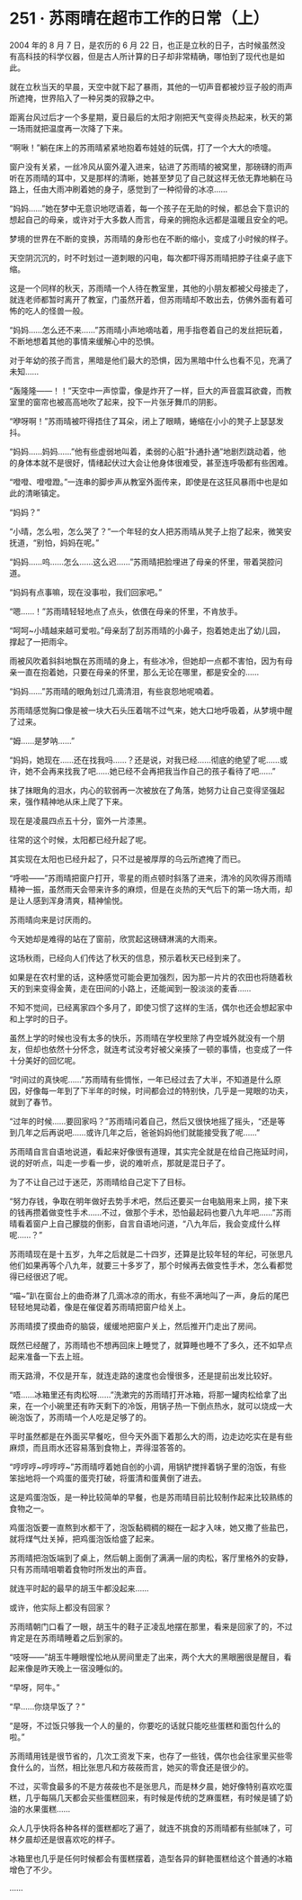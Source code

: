 # 251 · 苏雨晴在超市工作的日常（上）

2004 年的 8 月 7 日，是农历的 6 月 22 日，也正是立秋的日子，古时候虽然没有高科技的科学仪器，但是古人所计算的日子却非常精确，哪怕到了现代也是如此。

就在立秋当天的早晨，天空中就下起了暴雨，其他的一切声音都被炒豆子般的雨声所遮掩，世界陷入了一种另类的寂静之中。

距离台风过后才一个多星期，夏日最后的太阳才刚把天气变得炎热起来，秋天的第一场雨就把温度再一次降了下来。

“啊啾！”躺在床上的苏雨晴紧紧地抱着布娃娃的玩偶，打了一个大大的喷嚏。

窗户没有关紧，一丝冷风从窗外灌入进来，钻进了苏雨晴的被窝里，那磅礴的雨声听在苏雨晴的耳中，又是那样的清晰，她甚至梦见了自己就这样无依无靠地躺在马路上，任由大雨冲刷着她的身子，感觉到了一种彻骨的冰凉……

“妈妈……”她在梦中无意识地呓语着，每一个孩子在无助的时候，都总会下意识的想起自己的母亲，或许对于大多数人而言，母亲的拥抱永远都是温暖且安全的吧。

梦境的世界在不断的变换，苏雨晴的身形也在不断的缩小，变成了小时候的样子。

天空阴沉沉的，时不时划过一道刺眼的闪电，每次都吓得苏雨晴把脖子往桌子底下缩。

这是一个同样的秋天，苏雨晴一个人待在教室里，其他的小朋友都被父母接走了，就连老师都暂时离开了教室，门虽然开着，但苏雨晴却不敢出去，仿佛外面有着可怖的吃人的怪兽一般。

“妈妈……怎么还不来……”苏雨晴小声地嘀咕着，用手指卷着自己的发丝把玩着，不断地想着其他的事情来缓解心中的恐惧。

对于年幼的孩子而言，黑暗是他们最大的恐惧，因为黑暗中什么也看不见，充满了未知……

“轰隆隆——！！”天空中一声惊雷，像是炸开了一样，巨大的声音震耳欲聋，而教室里的窗帘也被高高地吹了起来，投下一片张牙舞爪的阴影。

“咿呀啊！”苏雨晴被吓得捂住了耳朵，闭上了眼睛，蜷缩在小小的凳子上瑟瑟发抖。

“妈妈……妈妈……”他有些虚弱地叫着，柔弱的心脏“扑通扑通”地剧烈跳动着，他的身体本就不是很好，情绪起伏过大会让他身体很难受，甚至连呼吸都有些困难。

“噔噔、噔噔蹬。”一连串的脚步声从教室外面传来，即使是在这狂风暴雨中也是如此的清晰镇定。

“妈妈？”

“小晴，怎么啦，怎么哭了？”一个年轻的女人把苏雨晴从凳子上抱了起来，微笑安抚道，“别怕，妈妈在呢。”

“妈妈……呜……怎么……这么迟……”苏雨晴把脸埋进了母亲的怀里，带着哭腔问道。

“妈妈有点事嘛，现在没事啦，我们回家吧。”

“嗯……！”苏雨晴轻轻地点了点头，依偎在母亲的怀里，不肯放手。

“呵呵~小晴越来越可爱啦。”母亲刮了刮苏雨晴的小鼻子，抱着她走出了幼儿园，撑起了一把雨伞。

雨被风吹着斜斜地飘在苏雨晴的身上，有些冰冷，但她却一点都不害怕，因为有母亲一直在抱着她，只要在母亲的怀里，那么无论在哪里，都是安全的……

“妈妈……”苏雨晴的眼角划过几滴清泪，有些哀怨地呢喃着。

苏雨晴感觉胸口像是被一块大石头压着喘不过气来，她大口地呼吸着，从梦境中醒了过来。

“姆……是梦呐……”

“妈妈，她现在……还在找我吗……？还是说，对我已经……彻底的绝望了呢……或许，她不会再来找我了吧……她已经不会再把我当作自己的孩子看待了吧……”

抹了抹眼角的泪水，内心的软弱再一次被放在了角落，她努力让自己变得坚强起来，强作精神地从床上爬了下来。

现在是凌晨四点五十分，窗外一片漆黑。

往常的这个时候，太阳都已经升起了呢。

其实现在太阳也已经升起了，只不过是被厚厚的乌云所遮掩了而已。

“呼啦——”苏雨晴把窗户打开，零星的雨点顿时斜落了进来，清冷的风吹得苏雨晴精神一振，虽然雨天会带来许多的麻烦，但是在炎热的天气后下的第一场大雨，却是让人感到浑身清爽，精神愉悦。

苏雨晴向来是讨厌雨的。

今天她却是难得的站在了窗前，欣赏起这磅礴淋漓的大雨来。

这场秋雨，已经向人们传达了秋天的信息，预示着秋天已经到来了。

如果是在农村里的话，这种感觉可能会更加强烈，因为那一片片的农田也将随着秋天的到来变得金黄，走在田间的小路上，还能闻到一股淡淡的麦香……

不知不觉间，已经离家四个多月了，即使习惯了这样的生活，偶尔也还会想起家中和上学时的日子。

虽然上学的时候也没有太多的快乐，苏雨晴在学校里除了冉空城外就没有一个朋友，但却也依然十分怀念，就连考试没考好被父亲揍了一顿的事情，也变成了一件十分美好的回忆呢。

“时间过的真快呢……”苏雨晴有些惆怅，一年已经过去了大半，不知道是什么原因，好像每一年到了下半年的时候，时间都会过的特别快，几乎是一晃眼的功夫，就到了春节。

“过年的时候……要回家吗？”苏雨晴问着自己，然后又很快地摇了摇头，“还是等到几年之后再说吧……或许几年之后，爸爸妈妈他们就能接受我了呢……”

苏雨晴自言自语地说道，看起来好像很有道理，其实完全就是在给自己拖延时间，说的好听点，叫走一步看一步，说的难听点，那就是混日子了。

为了不让自己过于迷茫，苏雨晴给自己定下了目标。

“努力存钱，争取在明年做好去势手术吧，然后还要买一台电脑用来上网，接下来的钱再攒着做变性手术……不过，做那个手术，恐怕最起码也要八九年吧……”苏雨晴看着窗户上自己朦胧的倒影，自言自语地问道，“八九年后，我会变成什么样呢……？”

苏雨晴现在是十五岁，九年之后就是二十四岁，还算是比较年轻的年纪，可张思凡他们如果再等个八九年，就要三十多岁了，那个时候再去做变性手术，怎么看都觉得已经很迟了呢。

“喵~”趴在窗台上的曲奇淋了几滴冰凉的雨水，有些不满地叫了一声，身后的尾巴轻轻地晃动着，像是在催促着苏雨晴把窗户给关上。

苏雨晴摸了摸曲奇的脑袋，缓缓地把窗户关上，然后推开门走出了房间。

既然已经醒了，苏雨晴也不想再回床上睡觉了，就算睡也睡不了多久，还不如早点起来准备一下去上班。

雨天路滑，不仅是开车，就连走路的速度也会慢很多，还是提前出发比较好。

“唔……冰箱里还有肉松呀……”洗漱完的苏雨晴打开冰箱，将那一罐肉松给拿了出来，在一个小碗里还有昨天剩下的冷饭，用锅子热一下倒点热水，就可以烧成一大碗泡饭了，苏雨晴一个人吃是足够了的。

平时虽然都是在外面买早餐吃，但今天外面下着那么大的雨，边走边吃实在是有些麻烦，而且雨水还容易落到食物上，弄得湿答答的。

“哼哼哼~哼哼哼~”苏雨晴哼着她自创的小调，用锅铲搅拌着锅子里的泡饭，有些笨拙地将一个鸡蛋的蛋壳打破，将蛋清和蛋黄倒了进去。

这是鸡蛋泡饭，是一种比较简单的早餐，也是苏雨晴目前比较制作起来比较熟练的食物之一。

鸡蛋泡饭要一直熬到水都干了，泡饭黏稠稠的糊在一起才入味，她又撒了些盐巴，就将煤气灶关掉，把鸡蛋泡饭给盛了起来。

苏雨晴把泡饭端到了桌上，然后朝上面倒了满满一层的肉松，客厅里格外的安静，只有苏雨晴咀嚼着食物时所发出的声音。

就连平时起的最早的胡玉牛都没起来……

或许，他实际上都没有回家？

苏雨晴朝门口看了一眼，胡玉牛的鞋子正凌乱地摆在那里，看来是回家了的，不过肯定是在苏雨晴睡着之后到家的。

“吱呀——”胡玉牛睡眼惺忪地从房间里走了出来，两个大大的黑眼圈很是醒目，看起来像是昨天晚上一宿没睡似的。

“早呀，阿牛。”

“早……你烧早饭了？”

“是呀，不过饭只够我一个人的量的，你要吃的话就只能吃些蛋糕和面包什么的啦。”

苏雨晴用钱是很节省的，几次工资发下来，也存了一些钱，偶尔也会往家里买些零食什么的，当然，相比张思凡和方莜莜而言，她买的零食还是很少的。

不过，买零食最多的不是方莜莜也不是张思凡，而是林夕晨，她好像特别喜欢吃蛋糕，几乎每隔几天都会买些蛋糕回来，有时候是传统的芝麻蛋糕，有时候是铺了奶油的水果蛋糕……

众人几乎快将各种各样的蛋糕都吃了遍了，就连不挑食的苏雨晴都有些腻味了，可林夕晨却还是很喜欢吃的样子。

冰箱里也几乎是任何时候都会有蛋糕摆着，造型各异的鲜艳蛋糕给这个普通的冰箱增色了不少。

……
